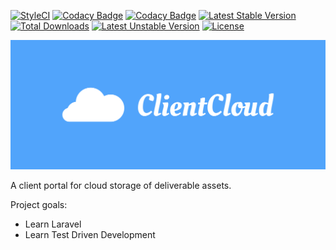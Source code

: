 [![StyleCI](https://github.styleci.io/repos/216927640/shield?branch=master)](https://github.styleci.io/repos/216927640)
[![Codacy Badge](https://api.codacy.com/project/badge/Grade/25277f49952144b080abfa741561f56a)](https://www.codacy.com/manual/ClarkMitchell/ClientCloud?utm_source=github.com&amp;utm_medium=referral&amp;utm_content=ClarkMitchell/ClientCloud&amp;utm_campaign=Badge_Grade)
[![Codacy Badge](https://api.codacy.com/project/badge/Coverage/25277f49952144b080abfa741561f56a)](https://www.codacy.com/manual/ClarkMitchell/ClientCloud?utm_source=github.com&utm_medium=referral&utm_content=ClarkMitchell/ClientCloud&utm_campaign=Badge_Coverage)
[![Latest Stable Version](https://poser.pugx.org/clark-mitchell/client-cloud/v/stable)](https://packagist.org/packages/clark-mitchell/client-cloud)
[![Total Downloads](https://poser.pugx.org/clark-mitchell/client-cloud/downloads)](https://packagist.org/packages/clark-mitchell/client-cloud)
[![Latest Unstable Version](https://poser.pugx.org/clark-mitchell/client-cloud/v/unstable)](https://packagist.org/packages/clark-mitchell/client-cloud)
[![License](https://poser.pugx.org/clark-mitchell/client-cloud/license)](https://packagist.org/packages/clark-mitchell/client-cloud)

![ClientCloud Logo](docs/assets/cover.png)

A client portal for cloud storage of deliverable assets.

Project goals:
* Learn Laravel
* Learn Test Driven Development
